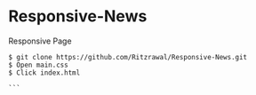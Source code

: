 # Responsive-News
Responsive Page
````
$ git clone https://github.com/Ritzrawal/Responsive-News.git
$ Open main.css
$ Click index.html

```
